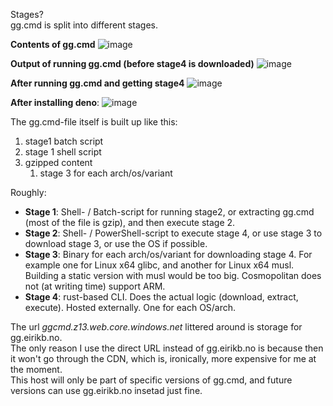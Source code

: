 Stages?  
gg.cmd is split into different stages.

**Contents of gg.cmd**
![image](https://github.com/eirikb/gg/assets/241706/4d93262a-5029-4e04-8924-56c70af42ff7)

**Output of running gg.cmd (before stage4 is downloaded)**
![image](https://github.com/eirikb/gg/assets/241706/90eea521-8223-4b44-b7c2-ed9356951985)

**After running gg.cmd and getting stage4**
![image](https://github.com/eirikb/gg/assets/241706/1e4e2c4f-35b9-4449-aed5-83bf9042a6ea)

**After installing deno**:
![image](https://github.com/eirikb/gg/assets/241706/fe511e00-223d-4ec0-8588-21506a32e8c2)

The gg.cmd-file itself is built up like this:

1. stage1 batch script
2. stage 1 shell script
3. gzipped content
    1. stage 3 for each arch/os/variant

Roughly:

* **Stage 1**: Shell- / Batch-script for running stage2, or extracting gg.cmd (most of the file is gzip), and then
  execute stage 2.
* **Stage 2**: Shell- / PowerShell-script to execute stage 4, or use stage 3 to download stage 3, or use the OS if
  possible.
* **Stage 3**: Binary for each arch/os/variant for downloading stage 4. For example one for Linux x64 glibc, and another
  for Linux x64 musl. Building a static version with musl would be too big.
  Cosmopolitan does not (at writing time) support ARM.
* **Stage 4**: rust-based CLI. Does the actual logic (download, extract, execute). Hosted externally. One for each
  OS/arch.

The url _ggcmd.z13.web.core.windows.net_ littered around is storage for gg.eirikb.no.  
The only reason I use the direct URL instead of gg.eirikb.no is because then it won't go
through the CDN, which is, ironically, more expensive for me at the moment.  
This host will only be part of specific versions of gg.cmd, and future versions can use gg.eirikb.no insetad just fine.


